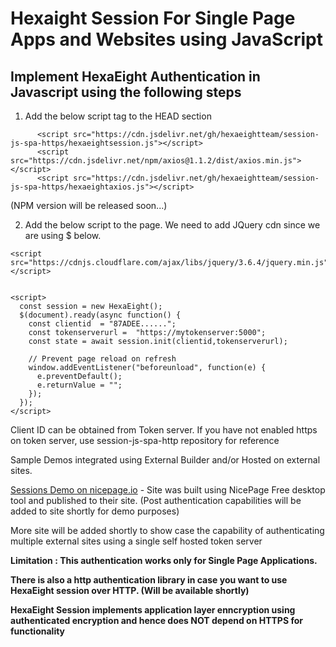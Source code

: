 # Hexaight Session For Single Page Apps and Websites using JavaScript

## Implement HexaEight Authentication in Javascript using the following steps

1. Add the below script tag to the HEAD section

```
      <script src="https://cdn.jsdelivr.net/gh/hexaeightteam/session-js-spa-https/hexaeightsession.js"></script>
      <script src="https://cdn.jsdelivr.net/npm/axios@1.1.2/dist/axios.min.js"></script>
      <script src="https://cdn.jsdelivr.net/gh/hexaeightteam/session-js-spa-https/hexaeightaxios.js"></script>
```
(NPM version will be released soon...)

2. Add the below script to the page. We need to add JQuery cdn since we are using $ below.


```
<script src="https://cdnjs.cloudflare.com/ajax/libs/jquery/3.6.4/jquery.min.js"></script>


<script>
  const session = new HexaEight();
  $(document).ready(async function() {
	const clientid  = "87ADEE......";
	const tokenserverurl =  "https://mytokenserver:5000";
	const state = await session.init(clientid,tokenserverurl);
 
    // Prevent page reload on refresh
    window.addEventListener("beforeunload", function(e) {
      e.preventDefault();
      e.returnValue = "";
    });
  }); 
</script>
```

Client ID can be obtained from Token server.  If you have not enabled https on token server, use session-js-spa-http repository for reference

Sample Demos integrated using External Builder and/or Hosted on external sites.

[Sessions Demo on nicepage.io](https://hexaeight-session.nicepage.io/) - Site was built using NicePage Free desktop tool and published to their site. (Post authentication capabilities will be added to site shortly for demo purposes) 

More site will be added shortly to show case the capability of authenticating multiple external sites using a single self hosted token server

**Limitation : This authentication works only for Single Page Applications.**  

**There is also a http authentication library in case you want to use HexaEight session over HTTP. (Will be available shortly)**

**HexaEight Session implements application layer enncryption using authenticated encryption and hence does NOT depend on HTTPS for functionality**


